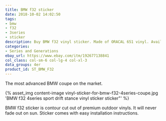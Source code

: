 ```yaml
---
title: BMW f32 sticker
date: 2018-10-02 14:02:50
tags:
- bmw
- f32
- 3series
- sticker
description: Buy BMW f32 vinyl sticker. Made of ORACAL 651 vinyl. Available in different colors.
categories:
- Series and Generations
ebay_url: https://www.ebay.com/itm/192677138841
col_class: col-sm-6 col-lg-4 col-xl-3
data_groups: 4er
product_id: ST_BMW_F32
---
```


The most advanced BMW coupe on the market.

<!-- more -->
{% asset_img content-image vinyl-sticker-for-bmw-f32-4series-coupe.jpg 'BMW f32 4series sport drift stance vinyl sticker sticker"' %}

BMW f32 sticker is contour cut out of premium outdoor vinyls. It will never fade out on sun. Sticker comes with easy installation instructions. 
